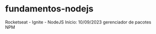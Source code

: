 # fundamentos-nodejs
 Rocketseat - Ignite - NodeJS
 Início: 10/09/2023
    gerenciador de pacotes NPM
    